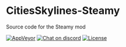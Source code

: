 # CitiesSkylines-Steamy
Source code for the Steamy mod

[![AppVeyor](https://ci.appveyor.com/api/projects/status/github/sexyfishhorse/citiesskylines-steamy?svg=true)](https://ci.appveyor.com/project/asser-dk/citiesskylines-steamy) [![Chat on discord](https://img.shields.io/badge/chat-on%20discord-738bd7.svg)](https://discord.gg/AKvKQWr) [![License](https://img.shields.io/github/license/mashape/apistatus.svg?maxAge=2592000)](https://sexyfishhorse.mit-license.org/)
